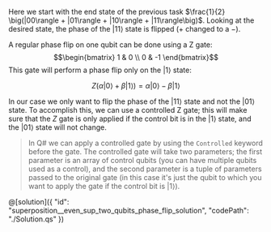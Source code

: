 Here we start with the end state of the previous task $\frac{1}{2} \big(|00\rangle + |01\rangle + |10\rangle + |11\rangle\big)$. Looking at the desired state, the phase of the $|11\rangle$ state is flipped ($+$ changed to a $-$).

A regular phase flip on one qubit can be done using a Z gate:
$$\begin{bmatrix} 1 & 0 \\ 0 & -1 \end{bmatrix}$$
This gate will perform a phase flip only on the $|1\rangle$ state:

$$Z(\alpha|0\rangle + \beta|1\rangle) = \alpha|0\rangle - \beta|1\rangle$$

In our case we only want to flip the phase of the $|11\rangle$ state and not the $|01\rangle$ state. To accomplish this, we can use a controlled Z gate; this will make sure that the $Z$ gate is only applied if the control bit is in the $|1\rangle$ state, and the $|01\rangle$ state will not change.

> In Q# we can apply a controlled gate by using the `Controlled` keyword before the gate. The controlled gate will take two parameters; the first parameter is an array of control qubits (you can have multiple qubits used as a control), and the second parameter is a tuple of parameters passed to the original gate (in this case it's just the qubit to which you want to apply the gate if the control bit is $|1\rangle$).

@[solution]({
    "id": "superposition__even_sup_two_qubits_phase_flip_solution",
    "codePath": "./Solution.qs"
})
